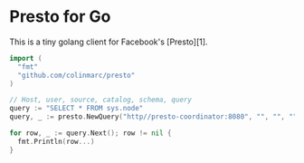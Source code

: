 Presto for Go
=============

This is a tiny golang client for Facebook's [Presto][1].

```go
import (
  "fmt"
  "github.com/colinmarc/presto"
)

// Host, user, source, catalog, schema, query
query := "SELECT * FROM sys.node"
query, _ := presto.NewQuery("http//presto-coordinator:8080", "", "", "", "", query)

for row, _ := query.Next(); row != nil {
  fmt.Println(row...)
}
```
